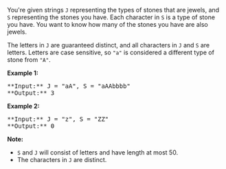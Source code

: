 You're given strings `J` representing the types of stones that are jewels, and `S` representing the stones you have.  Each character in `S` is a type of stone you have.  You want to know how many of the stones you have are also jewels.

The letters in `J` are guaranteed distinct, and all characters in `J` and `S` are letters. Letters are case sensitive, so `"a"` is considered a different type of stone from `"A"`.

**Example 1:**
<pre>
**Input:** J = "aA", S = "aAAbbbb"
**Output:** 3
</pre>
**Example 2:**
<pre>
**Input:** J = "z", S = "ZZ"
**Output:** 0
</pre>
**Note:**

- `S` and `J` will consist of letters and have length at most 50.
- The characters in `J` are distinct.
